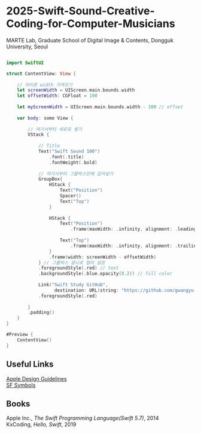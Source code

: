 # 2025-Swift-Sound-Creative-Coding-for-Computer-Musicians

MARTE Lab, Graduate School of Digital Image & Contents, Dongguk University, Seoul    


```swift

import SwiftUI

struct ContentView: View {
    
    // 아이폰 width 가져오기
    let screenWidth = UIScreen.main.bounds.width
    let offsetWidth: CGFloat = 100
    
    let myScreenWidth = UIScreen.main.bounds.width - 100 // offset
    
    var body: some View {
        
        // 여기서부터 세로로 쌓기
        VStack {
            
            // Title
            Text("Swift Sound 100")
                .font(.title)
                .fontWeight(.bold)
            
            // 여기서부터 그룹박스안에 집어넣기
            GroupBox{
                HStack {
                    Text("Position")
                    Spacer()
                    Text("Top")
                }
                
                HStack {
                    Text("Position")
                        .frame(maxWidth: .infinity, alignment: .leading)
                    
                    Text("Top")
                        .frame(maxWidth: .infinity, alignment: .trailing)
                }
                .frame(width: screenWidth - offsetWidth)
            } // 그룹박스 끝나로 컬러 설정
            .foregroundStyle(.red) // text
            .backgroundStyle(.blue.opacity(0.2)) // fill color
            
            Link("Swift Study GitHub",
                  destination: URL(string: "https://github.com/gwangyu-lee/2025-Swift-Sound-Creative-Coding-for-Computer-Musicians")!)
            .foregroundStyle(.red)
            
        }
        .padding()
    }
}

#Preview {
    ContentView()
}

```
## Useful Links
<a href="https://developer.apple.com/design/human-interface-guidelines/" target="_blank">Apple Design Guidelines</a>   
<a href="https://developer.apple.com/sf-symbols/" target="_blank">SF Symbols</a>   

## Books
Apple Inc., *The Swift Programming Language(Swift 5.7)*, 2014    
KxCoding, *Hello, Swift*, 2019
